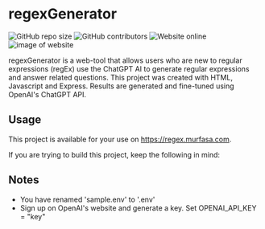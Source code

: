 # regexGenerator
![GitHub repo size](https://img.shields.io/github/repo-size/murfasa/regexGenerator)
![GitHub contributors](https://img.shields.io/github/contributors/murfasa/regexGenerator)
![Website online](https://img.shields.io/website?url=https%3A%2F%2Fregex.murfasa.com)
![image of website](https://i.imgur.com/WLZ6nD6.png)

regexGenerator is a web-tool that allows users who are new to regular expressions (regEx) use the ChatGPT AI to generate regular expressions and answer related questions. This project was created with HTML, Javascript and Express. Results are generated and fine-tuned using OpenAI's ChatGPT API.

## Usage

This project is available for your use on https://regex.murfasa.com.

If you are trying to build this project, keep the following in mind:

## Notes
 * You have renamed 'sample.env' to '.env'
 * Sign up on OpenAI's website and generate a key. Set OPENAI_API_KEY = "key"